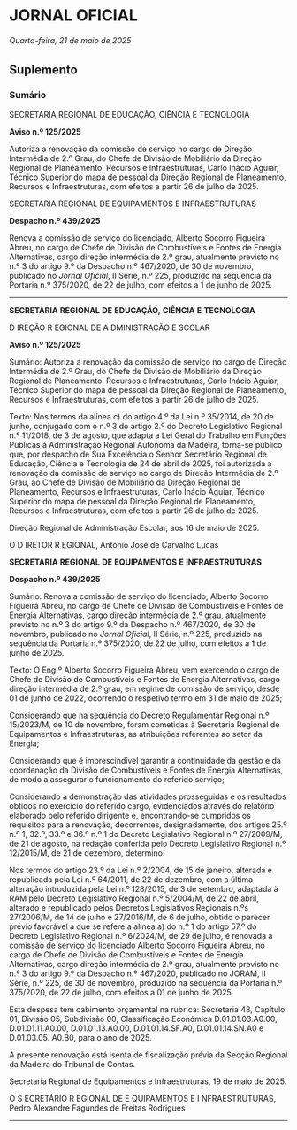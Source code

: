 # JORNAL OFICIAL

###### Quarta-feira, 21 de maio de 2025

## **Suplemento**

### **Sumário**

SECRETARIA REGIONAL DE EDUCAÇÃO, CIÊNCIA E TECNOLOGIA

**Aviso n.º 125/2025**

Autoriza a renovação da comissão de serviço no cargo de Direção Intermédia de
2.º Grau, do Chefe de Divisão de Mobiliário da Direção Regional de Planeamento,
Recursos e Infraestruturas, Carlo Inácio Aguiar, Técnico Superior do mapa de
pessoal da Direção Regional de Planeamento, Recursos e Infraestruturas, com
efeitos a partir 26 de julho de 2025.

SECRETARIA REGIONAL DE EQUIPAMENTOS E INFRAESTRUTURAS

**Despacho n.º 439/2025**

Renova a comissão de serviço do licenciado, Alberto Socorro Figueira Abreu, no
cargo de Chefe de Divisão de Combustíveis e Fontes de Energia Alternativas, cargo
direção intermédia de 2.º grau, atualmente previsto no n.º 3 do artigo 9.º da
Despacho n.º 467/2020, de 30 de novembro, publicado no _Jornal Oficial_, II Série,
n.º 225, produzido na sequência da Portaria n.º 375/2020, de 22 de julho, com efeitos
a 1 de junho de 2025.




---

**SECRETARIA** **REGIONAL** **DE** **EDUCAÇÃO,** **CIÊNCIA** **E** **TECNOLOGIA**


D IREÇÃO R EGIONAL DE A DMINISTRAÇÃO E SCOLAR


**Aviso n.º 125/2025**


Sumário:
Autoriza a renovação da comissão de serviço no cargo de Direção Intermédia de 2.º Grau, do Chefe de Divisão de Mobiliário da Direção
Regional de Planeamento, Recursos e Infraestruturas, Carlo Inácio Aguiar, Técnico Superior do mapa de pessoal da Direção Regional de
Planeamento, Recursos e Infraestruturas, com efeitos a partir 26 de julho de 2025.

Texto:
Nos termos da alínea c) do artigo 4.º da Lei n.º 35/2014, de 20 de junho, conjugado com o n.º 3 do artigo 2.º do Decreto
Legislativo Regional n.º 11/2018, de 3 de agosto, que adapta a Lei Geral do Trabalho em Funções Públicas à Administração
Regional Autónoma da Madeira, torna-se público que, por despacho de Sua Excelência o Senhor Secretário Regional de
Educação, Ciência e Tecnologia de 24 de abril de 2025, foi autorizada a renovação da comissão de serviço no cargo de
Direção Intermédia de 2.º Grau, ao Chefe de Divisão de Mobiliário da Direção Regional de Planeamento, Recursos e
Infraestruturas, Carlo Inácio Aguiar, Técnico Superior do mapa de pessoal da Direção Regional de Planeamento, Recursos e
Infraestruturas, com efeitos a partir 26 de julho de 2025.


Direção Regional de Administração Escolar, aos 16 de maio de 2025.


O D IRETOR R EGIONAL, António José de Carvalho Lucas


**SECRETARIA** **REGIONAL** **DE** **EQUIPAMENTOS** **E** **INFRAESTRUTURAS**


**Despacho n.º 439/2025**


Sumário:
Renova a comissão de serviço do licenciado, Alberto Socorro Figueira Abreu, no cargo de Chefe de Divisão de Combustíveis e Fontes de
Energia Alternativas, cargo direção intermédia de 2.º grau, atualmente previsto no n.º 3 do artigo 9.º da Despacho n.º 467/2020, de 30 de
novembro, publicado no _Jornal Oficial_, II Série, n.º 225, produzido na sequência da Portaria n.º 375/2020, de 22 de julho, com efeitos a 1
de junho de 2025.

Texto:
O Eng.º Alberto Socorro Figueira Abreu, vem exercendo o cargo de Chefe de Divisão de Combustíveis e Fontes de
Energia Alternativas, cargo direção intermédia de 2.º grau, em regime de comissão de serviço, desde 01 de junho de 2022,
ocorrendo o respetivo termo em 31 de maio de 2025;

Considerando que na sequência do Decreto Regulamentar Regional n.º 15/2023/M, de 10 de novembro, foram cometidas à
Secretaria Regional de Equipamentos e Infraestruturas, as atribuições referentes ao setor da Energia;

Considerando que é imprescindível garantir a continuidade da gestão e da coordenação da Divisão de Combustíveis e
Fontes de Energia Alternativas, de modo a assegurar o funcionamento do referido serviço;

Considerando a demonstração das atividades prosseguidas e os resultados obtidos no exercício do referido cargo,
evidenciados através do relatório elaborado pelo referido dirigente e, encontrando-se cumpridos os requisitos para a
renovação, decorrentes, designadamente, dos artigos 25.º n.º 1, 32.º, 33.º e 36.º n.º 1 do Decreto Legislativo Regional
n.º 27/2009/M, de 21 de agosto, na redação conferida pelo Decreto Legislativo Regional n.º 12/2015/M, de 21 de dezembro,
determino:

Nos termos do artigo 23.º da Lei n.º 2/2004, de 15 de janeiro, alterada e republicada pela Lei n.º 64/2011, de 22 de
dezembro, com a última alteração introduzida pela Lei n.º 128/2015, de 3 de setembro, adaptada à RAM pelo Decreto
Legislativo Regional n.º 5/2004/M, de 22 de abril, alterado e republicado pelos Decretos Legislativos Regionais
n.ºs 27/2006/M, de 14 de julho e 27/2016/M, de 6 de julho, obtido o parecer prévio favorável a que se refere a alínea a) do
n.º 1 do artigo 57.º do Decreto Legislativo Regional n.º 6/2024/M, de 29 de julho, é renovada a comissão de serviço do
licenciado Alberto Socorro Figueira Abreu, no cargo de Chefe de Divisão de Combustíveis e Fontes de Energia Alternativas,
cargo direção intermédia de 2.º grau, atualmente previsto no n.º 3 do artigo 9.º da Despacho n.º 467/2020, publicado no
JORAM, II Série, n.º 225, de 30 de novembro, produzido na sequência da Portaria n.º 375/2020, de 22 de julho, com efeitos a
01 de junho de 2025.

Esta despesa tem cabimento orçamental na rubrica: Secretaria 48, Capítulo 01, Divisão 05, Subdivisão 00, Classificação
Económica D.01.01.03.A0.00, D.01.01.11.A0.00, D.01.01.13.A0.00, D.01.01.14.SF.A0, D.01.01.14.SN.A0 e D.01.03.05.
A0.B0, para o ano de 2025.

A presente renovação está isenta de fiscalização prévia da Secção Regional da Madeira do Tribunal de Contas.

Secretaria Regional de Equipamentos e Infraestruturas, 19 de maio de 2025.

O S ECRETÁRIO R EGIONAL DE E QUIPAMENTOS E I NFRAESTRUTURAS, Pedro Alexandre Fagundes de Freitas Rodrigues




---
